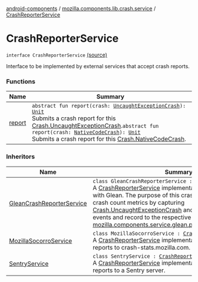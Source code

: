 [android-components](../../index.md) / [mozilla.components.lib.crash.service](../index.md) / [CrashReporterService](./index.md)

# CrashReporterService

`interface CrashReporterService` [(source)](https://github.com/mozilla-mobile/android-components/blob/master/components/lib/crash/src/main/java/mozilla/components/lib/crash/service/CrashReporterService.kt#L12)

Interface to be implemented by external services that accept crash reports.

### Functions

| Name | Summary |
|---|---|
| [report](report.md) | `abstract fun report(crash: `[`UncaughtExceptionCrash`](../../mozilla.components.lib.crash/-crash/-uncaught-exception-crash/index.md)`): `[`Unit`](https://kotlinlang.org/api/latest/jvm/stdlib/kotlin/-unit/index.html)<br>Submits a crash report for this [Crash.UncaughtExceptionCrash](../../mozilla.components.lib.crash/-crash/-uncaught-exception-crash/index.md).`abstract fun report(crash: `[`NativeCodeCrash`](../../mozilla.components.lib.crash/-crash/-native-code-crash/index.md)`): `[`Unit`](https://kotlinlang.org/api/latest/jvm/stdlib/kotlin/-unit/index.html)<br>Submits a crash report for this [Crash.NativeCodeCrash](../../mozilla.components.lib.crash/-crash/-native-code-crash/index.md). |

### Inheritors

| Name | Summary |
|---|---|
| [GleanCrashReporterService](../-glean-crash-reporter-service/index.md) | `class GleanCrashReporterService : `[`CrashReporterService`](./index.md)<br>A [CrashReporterService](./index.md) implementation for recording metrics with Glean.  The purpose of this crash reporter is to collect crash count metrics by capturing [Crash.UncaughtExceptionCrash](../../mozilla.components.lib.crash/-crash/-uncaught-exception-crash/index.md) and [Crash.NativeCodeCrash](../../mozilla.components.lib.crash/-crash/-native-code-crash/index.md) events and record to the respective [mozilla.components.service.glean.private.CounterMetricType](../../mozilla.components.service.glean.private/-counter-metric-type/index.md). |
| [MozillaSocorroService](../-mozilla-socorro-service/index.md) | `class MozillaSocorroService : `[`CrashReporterService`](./index.md)<br>A [CrashReporterService](./index.md) implementation uploading crash reports to crash-stats.mozilla.com. |
| [SentryService](../-sentry-service/index.md) | `class SentryService : `[`CrashReporterService`](./index.md)<br>A [CrashReporterService](./index.md) implementation that uploads crash reports to a Sentry server. |

